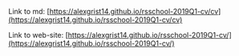 
 Link to md: [https://alexgrist14.github.io/rsschool-2019Q1-cv/cv](https://alexgrist14.github.io/rsschool-2019Q1-cv/cv)
 
Link to web-site: [https://alexgrist14.github.io/rsschool-2019Q1-cv/](https://alexgrist14.github.io/rsschool-2019Q1-cv/)
